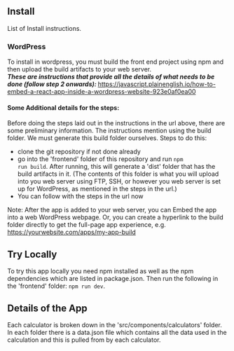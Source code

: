 
## Install
List of Install instructions.
### WordPress
To install in wordpress, you must build the front end project using npm and then upload the build artifacts to your web server. <br>
<em><strong>These are instructions that provide all the details of what needs to be done (follow step 2 onwards): </em></strong>  https://javascript.plainenglish.io/how-to-embed-a-react-app-inside-a-wordpress-website-923e0af0ea00 <br>

#### Some Additional details for the steps:
Before doing the steps laid out in the instructions in the url above, there are some preliminary information. The instructions mention using the build folder. We must generate this build folder ourselves. Steps to do this:<br>

* clone the git repository if not done already
* go into the 'frontend' folder of this repository and run <code>npm run build</code>. After running, this will generate a 'dist' folder that has the build artifacts in it. (The contents of this folder is what you will upload into you web server using FTP, SSH, or however you web server is set up for WordPress, as mentioned in the steps in the url.)
* You can follow with the steps in the url now
<!-- end of the list -->

Note: After the app is added to your web server, you can Embed the app into a web WordPress webpage. Or, you can create a hyperlink to the build folder directly to get the full-page app experience, e.g. https://yourwebsite.com/apps/my-app-build

## Try Locally
To try this app locally you need npm installed as well as the npm dependencies which are listed in package.json. Then run the following in the 'frontend' folder: <code>npm run dev</code>.

## Details of the App
Each calculator is broken down in the 'src/components/calculators' folder. In each folder there is a data.json file which contains all the data used in the calculation and this is pulled from by each calculator.